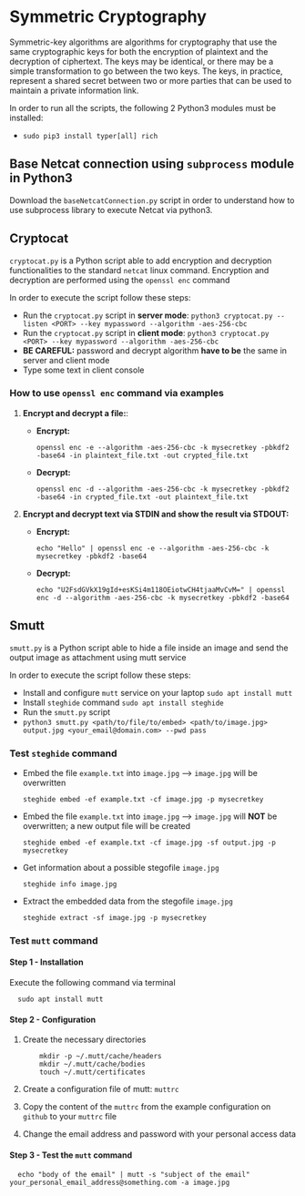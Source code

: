 # Symmetric Cryptography

Symmetric-key algorithms are algorithms for cryptography that use the same cryptographic keys for both the encryption of plaintext and the decryption of ciphertext. The keys may be identical, or there may be a simple transformation to go between the two keys. The keys, in practice, represent a shared secret between two or more parties that can be used to maintain a private information link.

In order to run all the scripts, the following 2 Python3 modules must be installed:
 * `sudo pip3 install typer[all] rich`

## Base Netcat connection using `subprocess` module in Python3
Download the `baseNetcatConnection.py` script in order to understand how to use subprocess library to execute Netcat via python3. 
## Cryptocat
`cryptocat.py` is a Python script able to add encryption and decryption functionalities to the standard `netcat` linux command. Encryption and decryption are performed using the `openssl enc` command

In order to execute the script follow these steps:
 * Run the `cryptocat.py` script in **server mode**: `python3 cryptocat.py --listen <PORT> --key mypassword --algorithm -aes-256-cbc`
 * Run the `cryptocat.py` script in **client mode**: `python3 cryptocat.py <PORT> --key mypassword --algorithm -aes-256-cbc`
 * **BE CAREFUL:** password and decrypt algorithm **have to be** the same in server and client mode
 * Type some text in client console

 ### How to use `openssl enc` command via examples
 1. **Encrypt and decrypt a file:**:
    * **Encrypt:**
    
          openssl enc -e --algorithm -aes-256-cbc -k mysecretkey -pbkdf2 -base64 -in plaintext_file.txt -out crypted_file.txt

    * **Decrypt:**
    
          openssl enc -d --algorithm -aes-256-cbc -k mysecretkey -pbkdf2 -base64 -in crypted_file.txt -out plaintext_file.txt

 2. **Encrypt and decrypt text via STDIN and show the result via STDOUT:**
    * **Encrypt:**
    
          echo "Hello" | openssl enc -e --algorithm -aes-256-cbc -k mysecretkey -pbkdf2 -base64

    * **Decrypt:**
    
          echo "U2FsdGVkX19gId+esKSi4m118OEiotwCH4tjaaMvCvM=" | openssl enc -d --algorithm -aes-256-cbc -k mysecretkey -pbkdf2 -base64




## Smutt
`smutt.py` is a Python script able to hide a file inside an image and send the output image as attachment using mutt service

In order to execute the script follow these steps:
 * Install and configure `mutt` service on your laptop `sudo apt install mutt`
 * Install `steghide` command `sudo apt install steghide`
 * Run the `smutt.py` script
 * `python3 smutt.py <path/to/file/to/embed> <path/to/image.jpg> output.jpg <your_email@domain.com> --pwd pass`

### Test `steghide` command
* Embed the file `example.txt` into `image.jpg` --> `image.jpg` will be overwritten

      steghide embed -ef example.txt -cf image.jpg -p mysecretkey

* Embed the file `example.txt` into `image.jpg` --> `image.jpg` will **NOT** be overwritten; a new output file will be created

      steghide embed -ef example.txt -cf image.jpg -sf output.jpg -p mysecretkey

* Get information about a possible stegofile `image.jpg`

      steghide info image.jpg

* Extract the embedded data from the stegofile `image.jpg`

      steghide extract -sf image.jpg -p mysecretkey


### Test `mutt` command

#### Step 1 - Installation
Execute the following command via terminal

      sudo apt install mutt

#### Step 2 - Configuration
 1. Create the necessary directories

            mkdir -p ~/.mutt/cache/headers
            mkdir ~/.mutt/cache/bodies
            touch ~/.mutt/certificates

 2. Create a configuration file of mutt: `muttrc`

 3. Copy the content of the `muttrc` from the example configuration on `github` to your `muttrc` file

 4. Change the email address and password with your personal access data


#### Step 3 - Test the `mutt` command

      echo "body of the email" | mutt -s "subject of the email" your_personal_email_address@something.com -a image.jpg